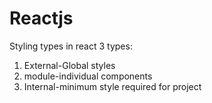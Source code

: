 # Reactjs
Styling types in react 3 types:
1. External-Global styles
2. module-individual components
3. Internal-minimum style required for project
